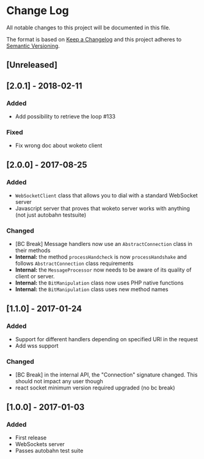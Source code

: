 # Change Log
All notable changes to this project will be documented in this file.

The format is based on [Keep a Changelog](http://keepachangelog.com/) 
and this project adheres to [Semantic Versioning](http://semver.org/).


## [Unreleased]

## [2.0.1] - 2018-02-11
### Added
- Add possibility to retrieve the loop #133

### Fixed
- Fix wrong doc about woketo client

## [2.0.0] - 2017-08-25
### Added
- `WebSocketClient` class that allows you to dial with a standard WebSocket server
- Javascript server that proves that woketo server works with anything (not just autobahn testsuite)

### Changed
- [BC Break] Message handlers now use an `AbstractConnection` class in their methods
- **Internal:** the method `processHandcheck` is now `processHandshake` and follows `AbstractConnection` class requirements
- **Internal:** the `MessageProcessor` now needs to be aware of its quality of client or server.
- **Internal:** the `BitManipulation` class now uses PHP native functions
- **Internal:** the `BitManipulation` class uses new method names


## [1.1.0] - 2017-01-24
### Added
- Support for different handlers depending on specified URI in the request
- Add wss support

### Changed
- [BC Break] in the internal API, the "Connection" signature changed. This should not impact any user though 
- react socket minimum version required upgraded (no bc break)

## [1.0.0] - 2017-01-03
### Added
- First release
- WebSockets server
- Passes autobahn test suite
